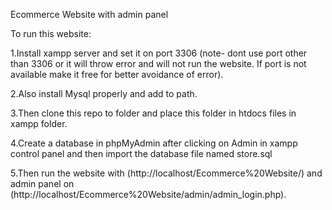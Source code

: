 Ecommerce Website with admin panel

To run this website:

1.Install xampp server and set it on port 3306 (note- dont use port other than 3306 or it will throw error and will not run the website. If port is not available make it free for better avoidance of error).

2.Also install Mysql properly and add to path.

3.Then clone this repo to folder and place this folder in htdocs files in xampp folder.

4.Create a database in phpMyAdmin after clicking on Admin in xampp control panel and then import the database file named store.sql

5.Then run the website with (http://localhost/Ecommerce%20Website/) and admin panel on (http://localhost/Ecommerce%20Website/admin/admin_login.php).
